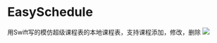 # EasySchedule
用Swift写的模仿超级课程表的本地课程表，支持课程添加，修改，删除
![](http://ac-yexes4xq.clouddn.com/a735dadcee67cb66.png)
